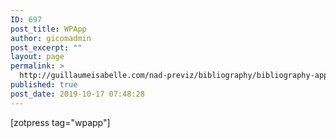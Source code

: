 ```yaml
---
ID: 697
post_title: WPApp
author: gicomadmin
post_excerpt: ""
layout: page
permalink: >
  http://guillaumeisabelle.com/nad-previz/bibliography/bibliography-apps/wpapp/
published: true
post_date: 2019-10-17 07:48:28
---
```

<!-- wp:block-lab/stc-vision-block {"vision":"Wordpress as a Platform / Framework"} /-->

<!-- wp:shortcode --> [zotpress tag="wpapp"] 

<!-- /wp:shortcode -->

<!-- wp:heading -->

## 

<!-- /wp:heading -->